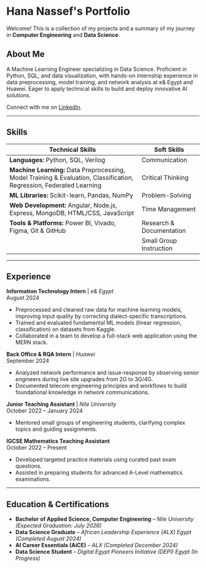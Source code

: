 # Hana Nassef's Portfolio

Welcome! This is a collection of my projects and a summary of my journey in **Computer Engineering** and **Data Science**.  

## About Me
A Machine Learning Engineer specializing in Data Science. Proficient in Python, SQL, and data visualization, with hands-on internship experience in data preprocessing, model training, and network analysis at e& Egypt and Huawei. Eager to apply technical skills to build and deploy innovative AI solutions.

Connect with me on [LinkedIn](https://www.linkedin.com/in/hana-nassef/).


---

## Skills

| **Technical Skills** | **Soft Skills** |
|----------------------|-----------------|
| **Languages:** Python, SQL, Verilog | Communication |
| **Machine Learning:** Data Preprocessing, Model Training & Evaluation, Classification, Regression, Federated Learning | Critical Thinking |
| **ML Libraries:** Scikit-learn, Pandas, NumPy | Problem-Solving |
| **Web Development:** Angular, Node.js, Express, MongoDB, HTML/CSS, JavaScript | Time Management |
| **Tools & Platforms:** Power BI, Vivado, Figma, Git & GitHub | Research & Documentation |
|  | Small Group Instruction |

---


## Experience

**Information Technology Intern** | *e& Egypt*  
August 2024  
- Preprocessed and cleaned raw data for machine learning models, improving input quality by correcting dialect-specific transcriptions.
- Trained and evaluated fundamental ML models (linear regression, classification) on datasets from Kaggle.
- Collaborated in a team to develop a full-stack web application using the MERN stack.

**Back Office & RQA Intern** | *Huawei*  
September 2024  
- Analyzed network performance and issue-response by observing senior engineers during live site upgrades from 2G to 3G/4G.
- Documented telecom engineering principles and workflows to build foundational knowledge in network communications.

**Junior Teaching Assistant** | *Nile University*  
October 2022 – January 2024  
- Mentored small groups of engineering students, clarifying complex topics and guiding assignments.

**IGCSE Mathematics Teaching Assistant**  
October 2022 – Present  
- Developed targeted practice materials using curated past exam questions.
- Assisted in preparing students for advanced A-Level mathematics examinations.

---

## Education & Certifications

- **Bachelor of Applied Science, Computer Engineering** – *Nile University*  
  *(Expected Graduation: July 2026)*
- **Data Science Graduate** – *African Leadership Experience (ALX) Egypt* *(Completed August 2024)*
- **AI Career Essentials (AiCE)** – *ALX* *(Completed December 2024)*
- **Data Science Student** – *Digital Egypt Pioneers Initiative (DEPI) Egypt* *(In Progress)*
